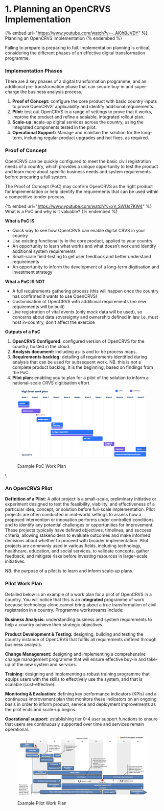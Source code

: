 # 1. Planning an OpenCRVS Implementation

{% embed url="https://www.youtube.com/watch?v=-_Al0hBJVDY" %}
Planning an OpenCRVS Implementation
{% endembed %}

Failing to prepare is preparing to fail. Implementation planning is critical, considering the different phases of an effective digital transformation programme.

### Implementation Phases

There are 3 key phases of a digital transformation programme, and an additional pre-transformation phase that can secure buy-in and super-charge the business analysis process.&#x20;

1. **Proof of Concept:** configure the core product with basic country inputs to prove OpenCRVS’ applicability and identify additional requirements.
2. **Pilot:** test out OpenCRVS in a range of settings to prove that it works, improve the product and refine a scalable, integrated rollout plan.
3. **Scale-up: s**cale-up digital services across the country, using the integrated components tested in the pilot.&#x20;
4. **Operational Support:** Manage and maintain the solution for the long-term, including regular product upgrades and hot fixes, as required.

### Proof of Concept

OpenCRVS can be quickly configured to meet the basic civil registration needs of a country, which provides a unique opportunity to test the product and learn more about specific business needs and system requirements before procuring a full system.

The Proof of Concept (PoC) may confirm OpenCRVS as the right product for implementation or help identify the requirements that can be used within a competitive tender process.

{% embed url="https://www.youtube.com/watch?v=xV_SWUs7KW4" %}
What is a PoC and why is it valuable?
{% endembed %}

**What a PoC IS**

* Quick way to see how OpenCRVS can enable digital CRVS in your country
* Use existing functionality in the core product, applied to your country
* An opportunity to learn what works and what doesn’t work and identify additional system requirements
* Small-scale field-testing to get user feedback and better understand requirements
* An opportunity to inform the development of a long-term digitisation and investment strategy

**What a PoC IS NOT**

* A full requirements gathering process (this will happen once the country has confirmed it wants to use OpenCRVS)
* Customisation of OpenCRVS with additional requirements (no new requirements will be built)
* Live registration of vital events (only mock data will be used), so concerns about data sovereignty and ownership defined in law i.e. must host in-country, don't affect the exercise

**Outputs of a PoC**

1. **OpenCRVS Configured:** configured version of OpenCRVS for the country, hosted in the cloud.
2. **Analysis document:** including as-is and to-be process maps.
3. **Requirements backlog:** detailing all requirements identified during analysis that can be used for subsequent work. NB. this is not a complete product backlog, it is the beginning, based on findings from the PoC.
4. **Pilot plan:** enabling you to plan for a pilot of the solution to inform a national-scale CRVS digitisation effort.

<figure><img src="../.gitbook/assets/PoC.JPG" alt=""><figcaption><p>Example PoC Work Plan</p></figcaption></figure>

\


### An OpenCRVS Pilot

**Definition of a Pilot:** A pilot project is a small-scale, preliminary initiative or experiment designed to test the feasibility, viability, and effectiveness of a particular idea, concept, or solution before full-scale implementation. Pilot projects are often conducted in real-world settings to assess how a proposed intervention or innovation performs under controlled conditions and to identify any potential challenges or opportunities for improvement. These projects typically have defined objectives, timelines, and success criteria, allowing stakeholders to evaluate outcomes and make informed decisions about whether to proceed with broader implementation. Pilot projects are commonly used in various fields, including technology, healthcare, education, and social services, to validate concepts, gather feedback, and mitigate risks before investing resources in larger-scale initiatives.

NB. the purpose of a pilot is to learn and inform scale-up plans.



### Pilot Work Plan

Detailed below is an example of a work plan for a pilot of OpenCRVS in a country. You will notice that this is an **integrated** programme of work because technology alone cannot bring about a true transformation of civil registration in a country. Programme workstreams include: &#x20;

**Business Analysis:** understanding business and system requirements to help a country achieve their strategic objectives.

**Product Development & Testing:** designing, building and testing the country instance of OpenCRVS that fulfils all requirements defined through business analysis.&#x20;

**Change Management:** designing and implementing a comprehensive change management programme that will ensure effective buy-in and take-up of the new system and services.

**Training:** designing and implementing a robust training programme that equips users with the skills to effectively use the system, and that is scalable (cost-effective).&#x20;

**Monitoring & Evaluation:** defining key performance indicators (KPIs) and a continuous improvement plan that monitors these indicators on an ongoing basis in order to inform product, service and deployment improvements as the pilot ends and scale-up begins.

**Operational support:** establishing tier 0-4 user support functions to ensure that users are continuously supported over time and services remain operational.



<figure><img src="../.gitbook/assets/Implementation Plan (1).JPG" alt=""><figcaption><p>Example Pilot Work Plan</p></figcaption></figure>

